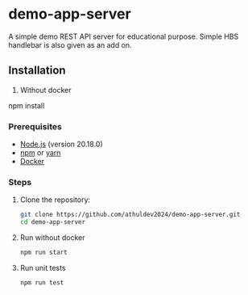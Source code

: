 # demo-app-server

A simple demo REST API server for educational purpose.
Simple HBS handlebar is also given as an add on. 


## Installation

1. Without docker

npm install

### Prerequisites

- [Node.js](https://nodejs.org/) (version 20.18.0)
- [npm](https://www.npmjs.com/) or [yarn](https://yarnpkg.com/)
- [Docker](https://www.docker.com/)

### Steps

1. Clone the repository:

   ```bash
   git clone https://github.com/athuldev2024/demo-app-server.git
   cd demo-app-server

2. Run without docker

    ```bash
    npm run start

3. Run unit tests

    ```bash
    npm run test